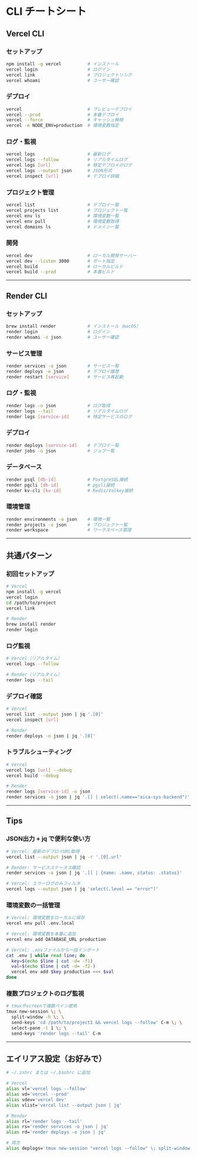 # CLI チートシート

## Vercel CLI

### セットアップ
```bash
npm install -g vercel          # インストール
vercel login                   # ログイン
vercel link                    # プロジェクトリンク
vercel whoami                  # ユーザー確認
```

### デプロイ
```bash
vercel                         # プレビューデプロイ
vercel --prod                  # 本番デプロイ
vercel --force                 # キャッシュ無視
vercel -e NODE_ENV=production  # 環境変数指定
```

### ログ・監視
```bash
vercel logs                    # 最新ログ
vercel logs --follow           # リアルタイムログ
vercel logs [url]              # 特定デプロイのログ
vercel logs --output json      # JSON形式
vercel inspect [url]           # デプロイ詳細
```

### プロジェクト管理
```bash
vercel list                    # デプロイ一覧
vercel projects list           # プロジェクト一覧
vercel env ls                  # 環境変数一覧
vercel env pull                # 環境変数取得
vercel domains ls              # ドメイン一覧
```

### 開発
```bash
vercel dev                     # ローカル開発サーバー
vercel dev --listen 3000       # ポート指定
vercel build                   # ローカルビルド
vercel build --prod            # 本番ビルド
```

---

## Render CLI

### セットアップ
```bash
brew install render            # インストール（macOS）
render login                   # ログイン
render whoami -o json          # ユーザー確認
```

### サービス管理
```bash
render services -o json        # サービス一覧
render deploys -o json         # デプロイ履歴
render restart [service]       # サービス再起動
```

### ログ・監視
```bash
render logs -o json            # ログ取得
render logs --tail             # リアルタイムログ
render logs [service-id]       # 特定サービスのログ
```

### デプロイ
```bash
render deploys [service-id]    # デプロイ一覧
render jobs -o json            # ジョブ一覧
```

### データベース
```bash
render psql [db-id]            # PostgreSQL接続
render pgcli [db-id]           # pgcli接続
render kv-cli [kv-id]          # Redis/Valkey接続
```

### 環境管理
```bash
render environments -o json    # 環境一覧
render projects -o json        # プロジェクト一覧
render workspace               # ワークスペース管理
```

---

## 共通パターン

### 初回セットアップ
```bash
# Vercel
npm install -g vercel
vercel login
cd /path/to/project
vercel link

# Render
brew install render
render login
```

### ログ監視
```bash
# Vercel（リアルタイム）
vercel logs --follow

# Render（リアルタイム）
render logs --tail
```

### デプロイ確認
```bash
# Vercel
vercel list --output json | jq '.[0]'
vercel inspect [url]

# Render
render deploys -o json | jq '.[0]'
```

### トラブルシューティング
```bash
# Vercel
vercel logs [url] --debug
vercel build --debug

# Render
render logs [service-id] -o json
render services -o json | jq '.[] | select(.name=="aica-sys-backend")'
```

---

## Tips

### JSON出力 + jq で便利な使い方

```bash
# Vercel: 最新のデプロイURL取得
vercel list --output json | jq -r '.[0].url'

# Render: サービスステータス確認
render services -o json | jq '.[] | {name: .name, status: .status}'

# Vercel: エラーログのみフィルタ
vercel logs --output json | jq 'select(.level == "error")'
```

### 環境変数の一括管理

```bash
# Vercel: 環境変数をローカルに保存
vercel env pull .env.local

# Vercel: 環境変数を本番に追加
vercel env add DATABASE_URL production

# Vercel: .envファイルから一括インポート
cat .env | while read line; do
  key=$(echo $line | cut -d= -f1)
  val=$(echo $line | cut -d= -f2-)
  vercel env add $key production <<< $val
done
```

### 複数プロジェクトのログ監視

```bash
# tmuxやscreenで複数ペイン使用
tmux new-session \; \
  split-window -h \; \
  send-keys 'cd /path/to/project1 && vercel logs --follow' C-m \; \
  select-pane -t 1 \; \
  send-keys 'render logs --tail' C-m
```

---

## エイリアス設定（お好みで）

```bash
# ~/.zshrc または ~/.bashrc に追加

# Vercel
alias vl='vercel logs --follow'
alias vd='vercel --prod'
alias vdev='vercel dev'
alias vlist='vercel list --output json | jq'

# Render
alias rl='render logs --tail'
alias rs='render services -o json | jq'
alias rd='render deploys -o json | jq'

# 両方
alias deplogs='tmux new-session "vercel logs --follow" \; split-window -h "render logs --tail"'
```

